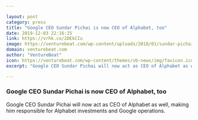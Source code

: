 ```yaml
---

layout: post
category: press
title: "Google CEO Sundar Pichai is now CEO of Alphabet, too"
date: 2019-12-03 22:16:25
link: https://vrhk.co/2DEkCIu
image: https://venturebeat.com/wp-content/uploads/2018/01/sundar-pichai.jpg?w=1200&strip=all
domain: venturebeat.com
author: "VentureBeat"
icon: https://venturebeat.com/wp-content/themes/vb-news/img/favicon.ico
excerpt: "Google CEO Sundar Pichai will now act as CEO of Alphabet as well, making him responsible for Alphabet investments and Google operations."

---
```


### Google CEO Sundar Pichai is now CEO of Alphabet, too

Google CEO Sundar Pichai will now act as CEO of Alphabet as well, making him responsible for Alphabet investments and Google operations.